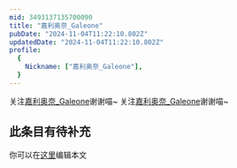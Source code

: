 ```yaml
---
mid: 3493137135700090
title: "嘉利奥奈_Galeone"
pubDate: "2024-11-04T11:22:10.802Z"
updatedDate: "2024-11-04T11:22:10.802Z"
profile:
  {
    Nickname: ["嘉利奥奈_Galeone"],
  }
---
```


关注[嘉利奥奈_Galeone](https://space.bilibili.com/3493137135700090)谢谢喵~ 关注[嘉利奥奈_Galeone](https://space.bilibili.com/3493137135700090)谢谢喵~

## 此条目有待补充
你可以在[这里](https://github.com/Yuhanawa/VTuber.ICU-Content/edit/master/v/嘉利奥奈_Galeone/index.md)编辑本文
